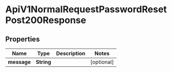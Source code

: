 

# ApiV1NormalRequestPasswordResetPost200Response


## Properties

| Name | Type | Description | Notes |
|------------ | ------------- | ------------- | -------------|
|**message** | **String** |  |  [optional] |



